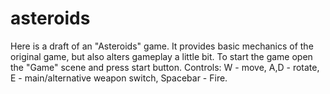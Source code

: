 # asteroids

Here is a draft of an "Asteroids" game. It provides basic mechanics of the original game, but also alters gameplay a little bit.
To start the game open the "Game" scene and press start button.
Controls: W - move, A,D - rotate, E - main/alternative weapon switch, Spacebar - Fire.
